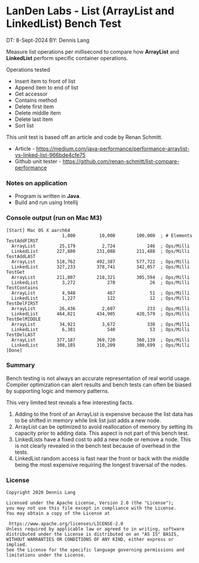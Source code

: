 
# LanDen Labs - List (ArrayList and LinkedList) Bench Test
DT: 8-Sept-2024
BY: Dennis Lang
  
Measure list operations per millisecond to compare how **ArrayList** and **LinkedList**
perform specific container operations.

Operations tested
* Insert item to front of list
* Append item to end of list
* Get accessor
* Contains method
* Delete first item
* Delete middle item
* Delete last item
* Sort list

This unit test is based off an article and code by Renan Schmitt.

* Article - 
https://medium.com/java-performance/performance-arraylist-vs-linked-list-966bde4cfe75
* Github unit tester -
https://github.com/renan-schmitt/list-compare-performance


### Notes on application

* Program is written in **Java**.
* Build and run using Intellij


### Console output (run on Mac M3) 

```  
[Start] Mac OS X aarch64
                     1,000         10,000        100,000  ; # Elements
TestAddFIRST      
  ArrayList         25,179          2,724            246  ; Ops/Milli
  LinkedList       227,880        231,088        211,488  ; Ops/Milli
TestAddLAST       
  ArrayList        518,762        492,387        577,722  ; Ops/Milli
  LinkedList       327,233        378,741        342,057  ; Ops/Milli
TestGet           
  ArrayList        211,807        218,321        305,594  ; Ops/Milli
  LinkedList         3,272            270             26  ; Ops/Milli
TestContains     
  ArrayList          4,948            467             51  ; Ops/Milli
  LinkedList         1,227            122             12  ; Ops/Milli
TestDelFIRST      
  ArrayList         26,436          2,607            233  ; Ops/Milli
  LinkedList       464,821        434,905        420,579  ; Ops/Milli
TestDelMIDDLE    
  ArrayList         34,921          3,672            330  ; Ops/Milli
  LinkedList         6,381            540             53  ; Ops/Milli
TestDelLAST       
  ArrayList        377,187        369,720        360,139  ; Ops/Milli
  LinkedList       308,185        310,209        300,699  ; Ops/Milli
[Done]
```  

### Summary 
Bench testing is not always an accurate representation of real world usage. 
Compiler optimization can alert results and bench tests can often be biased 
by supporting logic and memory patterns. 

This very limited test reveals a few interesting facts. 
1. Adding to the front of an ArrayList is expensive because the list data has to be shifted in memory while link list just adds a new node. 
2. ArrayList can be optimized to avoid reallocation of memory by setting its capacity prior to adding data.  This aspect is not part of this bench test. 
3. LinkedLists have a fixed cost to add a new node or remove a node. This is not clearly revealed in the bench test because of overhead in the tests. 
4. LinkedList random access is fast near the front or back with the middle being the most expensive requiring the longest traversal of the nodes.


### License  
  
```  
Copyright 2020 Dennis Lang  
  
Licensed under the Apache License, Version 2.0 (the "License");  
you may not use this file except in compliance with the License.  
You may obtain a copy of the License at  
  
 https://www.apache.org/licenses/LICENSE-2.0  
Unless required by applicable law or agreed to in writing, software  
distributed under the License is distributed on an "AS IS" BASIS,  
WITHOUT WARRANTIES OR CONDITIONS OF ANY KIND, either express or implied.  
See the License for the specific language governing permissions and  
limitations under the License.  
```



